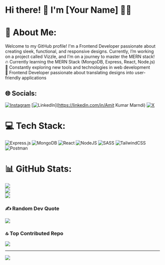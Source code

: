 # Hi there! 👋 I'm [Your Name] 👨‍💻

# 💫 About Me:
Welcome to my GitHub profile! I'm a Frontend Developer passionate about creating sleek, functional, and responsive designs. Currently, I’m working on a project called Vizzle, and I’m on a journey to master the MERN stack!<br>🔥 Currently learning the MERN Stack (MongoDB, Express, React, Node.js)<br>🌱 Constantly exploring new tools and technologies in web development<br>🚀 Frontend Developer passionate about translating designs into user-friendly applications


## 🌐 Socials:
[![Instagram](https://img.shields.io/badge/Instagram-%23E4405F.svg?logo=Instagram&logoColor=white)](https://instagram.com/the_kumar_amit.07) [![LinkedIn](https://img.shields.io/badge/LinkedIn-%230077B5.svg?logo=linkedin&logoColor=white)](https://linkedin.com/in/Amit Kumar Marndi) [![X](https://img.shields.io/badge/X-black.svg?logo=X&logoColor=white)](https://x.com/thekumaramit_07) 

# 💻 Tech Stack:
![Express.js](https://img.shields.io/badge/express.js-%23404d59.svg?style=flat-square&logo=express&logoColor=%2361DAFB) ![MongoDB](https://img.shields.io/badge/MongoDB-%234ea94b.svg?style=flat-square&logo=mongodb&logoColor=white) ![React](https://img.shields.io/badge/react-%2320232a.svg?style=flat-square&logo=react&logoColor=%2361DAFB) ![NodeJS](https://img.shields.io/badge/node.js-6DA55F?style=flat-square&logo=node.js&logoColor=white) ![SASS](https://img.shields.io/badge/SASS-hotpink.svg?style=flat-square&logo=SASS&logoColor=white) ![TailwindCSS](https://img.shields.io/badge/tailwindcss-%2338B2AC.svg?style=flat-square&logo=tailwind-css&logoColor=white) ![Postman](https://img.shields.io/badge/Postman-FF6C37?style=flat-square&logo=postman&logoColor=white)
# 📊 GitHub Stats:
![](https://github-readme-stats.vercel.app/api?username=the-kumar-amit07&theme=transparent&hide_border=false&include_all_commits=false&count_private=false)<br/>
![](https://github-readme-streak-stats.herokuapp.com/?user=the-kumar-amit07&theme=transparent&hide_border=false)<br/>
![](https://github-readme-stats.vercel.app/api/top-langs/?username=the-kumar-amit07&theme=transparent&hide_border=false&include_all_commits=false&count_private=false&layout=compact)

### ✍️ Random Dev Quote
![](https://quotes-github-readme.vercel.app/api?type=horizontal&theme=tokyonight)

### 🔝 Top Contributed Repo
![](https://github-contributor-stats.vercel.app/api?username=the-kumar-amit07&limit=5&theme=shadow_blue&combine_all_yearly_contributions=true)

---
[![](https://visitcount.itsvg.in/api?id=the-kumar-amit07&icon=0&color=1)](https://visitcount.itsvg.in)

<!-- Proudly created with GPRM ( https://gprm.itsvg.in ) -->
